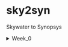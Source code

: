 # sky2syn
Skywater to Synopsys
  <details>
<summary>Week_0</summary>
## Document
We are going to understand the given below process /

soft copy of the Hardware using RTL /
              | /
              |  /
   ___________|_________________  /
   |                           |  /
   |                           |  /
 Processor               Peripherals/IPs  /
   |                           | /
   |                           | /
 Gate Level              ______|_____ /
  Netlist                |          | /
                      Macros       Analog IPs /


USing the small part(blue block) which has basic gates, transistors, IPs etc. This create GDSII sent to factory which is Tape-in we get the chips out which is called Tape-out by this we are going to get the chip for that we are going to provide the peripherals for the chip which is taped-out once we get the chip we can interface with different equipments which can work under 100Mhz to 130Mhz like Arduino boards, TV pannels, AC applications etc..

## Yosys

$ git clone https://github.com/YosysHQ/yosys.git \
$ cd yosys \
$ sudo apt install make (If make is not installed please install it) \
$ sudo apt-get install build-essential clang bison flex \ \
    libreadline-dev gawk tcl-dev libffi-dev git \ \
    graphviz xdot pkg-config python3 libboost-system-dev \ \
    libboost-python-dev libboost-filesystem-dev zlib1g-dev\
$ make \
$ sudo make install 
 

![Yosys Installed](Week_0/yosys.png)

##Iverilog

$ sudo apt-get install iverilog



![Iverilog Installed](Week_0/iverilog.png)

##GTKWave

$ sudo apt update \
$ sudo apt install gtkwave 

[GTKWave Installed](Week_0/gtkwave.png)







